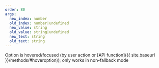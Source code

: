 ```yaml
---
order: 80
args:
  new_index: number
  old_index: number|undefined
  new_value: string
  old_value: string|undefined
  new_text: string
  old_text: string
---
```

Option is hovered/focused (by user action or [API function]({{ site.baseurl }}/methods/#hoveroption)); only works in non-fallback mode
